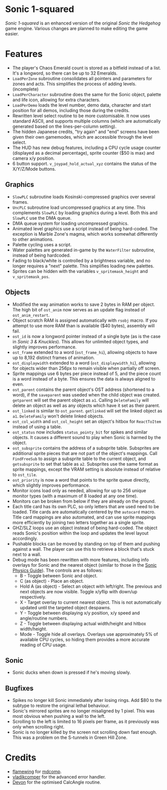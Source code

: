 # Sonic 1-squared

_Sonic 1-squared_ is an enhanced version of the original _Sonic the Hedgehog_ game engine. Various changes are planned to make editing the game easier.

# Features
* The player's Chaos Emerald count is stored as a bitfield instead of a list. It's a longword, so there can be up to 32 Emeralds.
* `LoadPerZone` subroutine consolidates all pointers and parameters for zones and acts. This simplifies the process of adding levels. (incomplete)
* `LoadPerCharacter` subroutine does the same for the Sonic object, palette and life icon, allowing for extra characters.
* `LoadPerDemo` loads the level number, demo data, character and start position for all demos, including those during the credits.
* Rewritten level select routine to be more customisable. It now uses standard ASCII, and supports multiple columns (which are automatically generated based on the lines-per-column setting).
* The hidden Japanese credits, "try again" and "end" screens have been given their own gamemodes, which are accessible through the level select.
* The HUD has new debug features, including a CPU cycle usage counter (displayed as a decimal percentage), sprite counter ($50 is max) and camera x/y position.
* 6 button support. `v_joypad_hold_actual_xyz` contains the status of the X/Y/Z/Mode buttons.

## Graphics
* `SlowPLC` subroutine loads Kosinski-compressed graphics over several frames.
* `UncPLC` subroutine load uncompressed graphics at any time. This complements `SlowPLC` by loading graphics during a level. Both this and `SlowPLC` use the DMA queue.
* DMA queue system for loading uncompressed graphics.
* Animated level graphics use a script instead of being hard-coded. The exception is Marble Zone's magma, which works somewhat differently to other animations.
* Palette cycling uses a script.
* Water palettes are generated in-game by the `WaterFilter` subroutine, instead of being hardcoded.
* Fading to black/white is controlled by a brightness variable, and no longer requires a "next" palette. This simplifies loading new palettes.
* Sprites can be hidden with the variables `v_spritemask_height` and `v_spritemask_pos`.

## Objects
* Modified the way animation works to save 2 bytes in RAM per object. The high bit of `ost_anim` now serves as an update flag instead of `ost_anim_restart`.
* Object scratch RAM is assigned automatically with `rsobj` macro. If you attempt to use more RAM than is available ($40 bytes), assembly will fail.
* `ost_id` is now a longword pointer instead of a single byte (as is the case in _Sonic 3 & Knuckles_). This allows for unlimited object types, and slightly improves performance.
* `ost_frame` extended to a word (`ost_frame_hi`), allowing objects to have up to 8,192 distinct frames of animation.
* `ost_displaywidth` extended to a word (`ost_displaywidth_hi`), allowing for objects wider than 256px to remain visible when partially off screen.
* Sprite mappings use 6 bytes per piece instead of 5, and the piece count is a word instead of a byte. This ensures the data is always aligned to even.
* `ost_parent` contains the parent object's OST address (shortened to a word), if the `saveparent` was useded when the child object was created. `getparent` will set the parent object as `a1`. Calling `DeleteFamily` will delete an object as well as any objects which have it set as their parent.
* `ost_linked` is similar to `ost_parent`. `getlinked` will set the linked object as `a1`. `DeleteFamily` won't delete linked objects.
* `ost_col_width` and `ost_col_height` set an object's hitbox for `ReactToItem` instead of using a table.
* `ost_status` now includes `status_pointy_bit` for spikes and similar objects. It causes a different sound to play when Sonic is harmed by the object.
* `ost_subsprite` contains the address of a subsprite table. Subsprites are additional sprite pieces that are not part of the object's mappings. Call `FindFreeSub` to assign a subsprite table to the current object, and `getsubsprite` to set that table as `a2`. Subsprites use the same format as sprite mappings, except the VRAM setting is absolute instead of relative to `ost_tile`.
* `ost_priority` is now a word that points to the sprite queue directly, which slightly improves performance.
* Monitor icons load only as needed, allowing for up to 256 unique monitor types (with a maximum of 8 loaded at any one time).
* Monitors can be broken from below if they are already on the ground.
* Each title card has its own PLC, so only letters that are used need to be loaded. Title cards are automatically centered by the `autocard` macro. Title card mappings are also automated, and can use sprite mappings more efficiently by joining two letters together as a single sprite.
* GHZ/SLZ loops use an object instead of being hard-coded. The object reads Sonic's position within the loop and updates the level layout accordingly.
* Pushable blocks can be moved by standing on top of them and pushing against a wall. The player can use this to retrieve a block that's stuck next to a wall.
* Debug mode has been rewritten with more features, including info overlays for Sonic and the nearest object (similar to those in the [Sonic Physics Guide](http://info.sonicretro.org/Sonic_Physics_Guide)). The controls are as follows:
  * B - Toggle between Sonic and object.
  * C (as object) - Place an object.
  * Hold A (as object) - Select an object with left/right. The previous and next objects are now visible. Toggle x/yflip with down/up respectively.
  * X - Target overlay to current nearest object. This is not automatically updated until the targeted object despawns.
  * Y - Toggle between displaying x/y position, x/y speed and angle/routine numbers.
  * Z - Toggle between displaying actual width/height and hitbox width/height.
  * Mode - Toggle hide all overlays. Overlays use approximately 5% of available CPU cycles, so hiding them provides a more accurate reading of CPU usage.

## Sonic
* Sonic ducks when down is pressed if he's moving slowly.

## Bugfixes
* Spikes no longer kill Sonic immediately after losing rings. Add $80 to the subtype to restore the original lethal behaviour.
* Sonic's mirrored sprites are no longer misaligned by 1 pixel. This was most obvious when pushing a wall to the left.
* Scrolling to the left is limited to 16 pixels per frame, as it previously was only when scrolling right.
* Sonic is no longer killed by the screen not scrolling down fast enough. This was a problem on the S-tunnels in Green Hill Zone.

# Credits
* [flamewing](https://github.com/flamewing) for [mdcomp](https://github.com/flamewing/mdcomp).
* [vladikcomper](https://github.com/vladikcomper) for the advanced error handler.
* [Devon](https://github.com/Ralakimus) for the optimised CalcAngle routine.